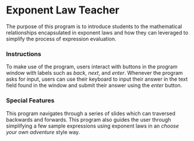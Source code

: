 # Exponent Law Teacher
The purpose of this program is to introduce students to the mathematical relationships encapsulated in exponent laws and how they can leveraged to simplify the process of expression evaluation.

### Instructions
To make use of the program, users interact with buttons in the program window with labels such as *back*, *next*, and *enter*. Whenever the program asks for input, users can use their keyboard to input their answer in the text field found in the window and submit their answer using the *enter* button. 

### Special Features
This program navigates through a series of slides which can traversed backwards and forwards. This program also guides the user through simplifying a few sample expressions using exponent laws in an *choose your own adventure* style way.
